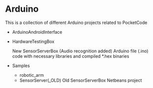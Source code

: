 Arduino
=======
This is a collection of different Arduino projects related to PocketCode

* ArduinoAndroidInterface 
* HardwareTestingBox

    New SensorServerBox (Audio recognition added)
    Arduino file (.ino) code with necessary libraries and compiled *.hex binaries
* Samples
    * robotic_arm
    * SensorServer(_OLD)
        Old SensorServerBox Netbeans project
